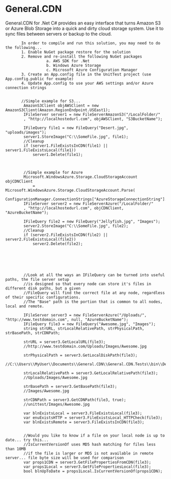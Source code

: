 # General.CDN
General.CDN for .Net C# provides an easy interface that turns Amazon S3 or Azure Blob Storage into a quick and dirty cloud storage system. Use it to sync files between servers or backup to the cloud.

           In order to compile and run this solution, you may need to do the following...
           1. Enable NuGet package restore for the solution
           2. Remove and re-install the following NuGet packages
                      a. AWS SDK for .Net
                      b. Windows Azure Storage
                      c. Microsoft Azure Configuration Manager
           3. Create an App.config file in the UnitTest project (use App.config.public for example)
           4. Update App.config to use your AWS settings and/or Azure connection strings


           //Simple example for S3...
            AmazonS3Client objAWSClient = new AmazonS3Client(Amazon.RegionEndpoint.USEast1);
            IFileServer server1 = new FileServerAmazonS3("/LocalFolder/"
            , "http://localhostedurl.com", objAWSClient, "S3BucketName");

            IFileQuery file1 = new FileQuery("Desert.jpg", "uploads/images");
            server1.StoreImage("C:\\SomeFile.jpg", file1);
            //Cleanup
            if (server1.FileExistsInCDN(file1) || server1.FileExistsLocal(file1))
                server1.Delete(file1);
            


            //Simple example for Azure
            Microsoft.WindowsAzure.Storage.CloudStorageAccount objCDNClient
                = Microsoft.WindowsAzure.Storage.CloudStorageAccount.Parse(
                ConfigurationManager.ConnectionStrings["AzureStorageConnectionString"].ConnectionString);
            IFileServer server2 = new FileServerAzure("/LocalFolder/"
            , "http://localhostedurl.com", objCDNClient, "AzureBucketName");

            IFileQuery file2 = new FileQuery("Jellyfish.jpg", "Images");
            server2.StoreImage("C:\\SomeFile.jpg", file2);
            //Cleanup
            if (server2.FileExistsInCDN(file2) || server2.FileExistsLocal(file2))
                server2.Delete(file2);

            




            //Look at all the ways an IFileQuery can be turned into useful paths, the file server setup 
            //is designed so that every node can store it's files in different disk paths, but a given 
            //FileQuery will find the correct file at any node, regardless of their specific configurations. 
            //The "Base" path is the portion that is common to all nodes, local and remote.

            IFileServer server3 = new FileServerAzure("/Uploads/", "http://www.testdomain.com", null, "AzureBucketName");
            IFileQuery file3 = new FileQuery("Awesome.jpg", "Images");
            string strURL, strLocalRelativePath, strPhysicalPath, strBasePath, strCDNPath;

            strURL = server3.GetLocalURL(file3);
            //http://www.testdomain.com/Uploads/Images/Awesome.jpg

            strPhysicalPath = server3.GetLocalDiskPath(file3);
            //C:\\Users\\MyUser\\Documents\\General.CDN\\General.CDN.Tests\\bin\\Debug\\Uploads\\Images\\Awesome.jpg

            strLocalRelativePath = server3.GetLocalRelativePath(file3);
            //Uploads/Images/Awesome.jpg

            strBasePath = server3.GetBasePath(file3);
            //Images/Awesome.jpg

            strCDNPath = server3.GetCDNPath(file3, true);
            //unittest/Images/Awesome.jpg

            var blnExistsLocal = server3.FileExistsLocal(file3);
            var enuExistsHTTP = server3.FileExistsLocal_HTTPCheck(file3);
            var blnExistsRemote = server3.FileExistsInCDN(file3);
            
            
            //Would you like to know if a file on your local node is up to date... try this...
            //IsCurrentVersionOf uses MD5 hash matching for files less than 10MB
            //if the file is larger or MD5 is not available in remote server... file byte size will be used for comparison
            var props1CDN = server3.GetFilePropertiesFromCDN(file3);
            var props1Local = server3.GetFilePropertiesLocal(file3);
            bool blnUpToDate = props1Local.IsCurrentVersionOf(props1CDN); 
